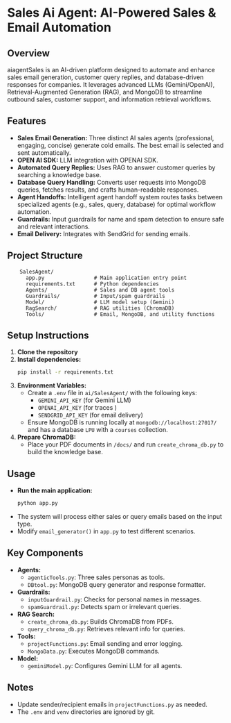 # Sales Ai Agent: AI-Powered Sales & Email Automation

## Overview
aiagentSales is an AI-driven platform designed to automate and enhance sales email generation, customer query replies, and database-driven responses for companies. It leverages advanced LLMs (Gemini/OpenAI), Retrieval-Augmented Generation (RAG), and MongoDB to streamline outbound sales, customer support, and information retrieval workflows.

## Features
- **Sales Email Generation:** Three distinct AI sales agents (professional, engaging, concise) generate cold emails. The best email is selected and sent automatically.
- **OPEN AI SDK:** LLM integration with OPENAI SDK.
- **Automated Query Replies:** Uses RAG to answer customer queries by searching a knowledge base.
- **Database Query Handling:** Converts user requests into MongoDB queries, fetches results, and crafts human-readable responses.
- **Agent Handoffs:** Intelligent agent handoff system routes tasks between specialized agents (e.g., sales, query, database) for optimal workflow automation.
- **Guardrails:** Input guardrails for name and spam detection to ensure safe and relevant interactions.
- **Email Delivery:** Integrates with SendGrid for sending emails.

## Project Structure
```
    SalesAgent/
      app.py                # Main application entry point
      requirements.txt      # Python dependencies
      Agents/               # Sales and DB agent tools
      Guardrails/           # Input/spam guardrails
      Model/                # LLM model setup (Gemini)
      RagSearch/            # RAG utilities (ChromaDB)
      Tools/                # Email, MongoDB, and utility functions
```

## Setup Instructions
1. **Clone the repository**
2. **Install dependencies:**
   ```bash
   pip install -r requirements.txt
   ```
3. **Environment Variables:**
   - Create a `.env` file in `ai/SalesAgent/` with the following keys:
     - `GEMINI_API_KEY` (for Gemini LLM)
     - `OPENAI_API_KEY` (for traces )
     - `SENDGRID_API_KEY` (for email delivery)
   - Ensure MongoDB is running locally at `mongodb://localhost:27017/` and has a database `LPU` with a `courses` collection.
4. **Prepare ChromaDB:**
   - Place your PDF documents in `/docs/` and run `create_chroma_db.py` to build the knowledge base.

## Usage
- **Run the main application:**
  ```bash
  python app.py
  ```
- The system will process either sales or query emails based on the input type.
- Modify `email_generator()` in `app.py` to test different scenarios.

## Key Components
- **Agents:**
  - `agenticTools.py`: Three sales personas as tools.
  - `DBtool.py`: MongoDB query generator and response formatter.
- **Guardrails:**
  - `inputGuardrail.py`: Checks for personal names in messages.
  - `spamGuardrail.py`: Detects spam or irrelevant queries.
- **RAG Search:**
  - `create_chroma_db.py`: Builds ChromaDB from PDFs.
  - `query_chroma_db.py`: Retrieves relevant info for queries.
- **Tools:**
  - `projectFunctions.py`: Email sending and error logging.
  - `MongoData.py`: Executes MongoDB commands.
- **Model:**
  - `geminiModel.py`: Configures Gemini LLM for all agents.

## Notes
- Update sender/recipient emails in `projectFunctions.py` as needed.
- The `.env` and `venv` directories are ignored by git.

